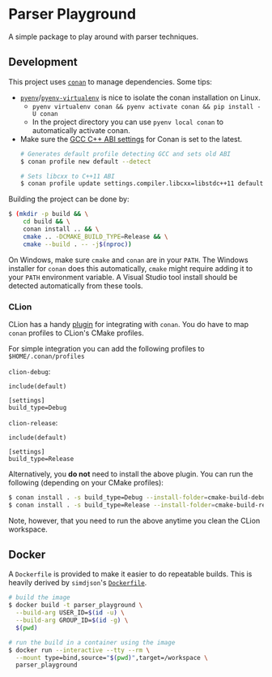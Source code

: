 # Parser Playground

A simple package to play around with parser techniques.

## Development

This project uses [`conan`][conan] to manage dependencies.  Some tips:

* [`pyenv`][pyenv]/[`pyenv-virtualenv`][pyenv-virtualenv] is nice to isolate the
  conan installation on Linux.
  * `pyenv virtualenv conan && pyenv activate conan && pip install -U conan`
  * In the project directory you can use `pyenv local conan` to automatically activate conan.
* Make sure the [GCC C++ ABI settings][conan-gcc-abi] for Conan is set to the latest.
    ```bash
    # Generates default profile detecting GCC and sets old ABI
    $ conan profile new default --detect

    # Sets libcxx to C++11 ABI
    $ conan profile update settings.compiler.libcxx=libstdc++11 default
    ```

Building the project can be done by:

```bash 
$ (mkdir -p build && \
    cd build && \
    conan install .. && \
    cmake .. -DCMAKE_BUILD_TYPE=Release && \
    cmake --build . -- -j$(nproc))
```

On Windows, make sure `cmake` and `conan` are in your `PATH`.  The Windows
installer for `conan` does this automatically, `cmake` might require adding it
to your `PATH` environment variable.  A Visual Studio tool install should be
detected automatically from these tools.

### CLion

CLion has a handy [plugin][clion-conan] for integrating with `conan`.  You do have to map `conan` profiles to
CLion's CMake profiles.

For simple integration you can add the following profiles to `$HOME/.conan/profiles`

`clion-debug`:
```
include(default)

[settings]
build_type=Debug
```

`clion-release`:

```
include(default)

[settings]
build_type=Release
```

Alternatively, you **do not** need to install the above plugin.
You can run the following (depending on your CMake profiles):

```bash
$ conan install . -s build_type=Debug --install-folder=cmake-build-debug
$ conan install . -s build_type=Release --install-folder=cmake-build-release
```

Note, however, that you need to run the above anytime you clean the CLion workspace.

## Docker

A `Dockerfile` is provided to make it easier to do repeatable builds.  This is heavily derived by
`simdjson`'s [`Dockerfile`][simdjson-docker].

```bash
# build the image
$ docker build -t parser_playground \
  --build-arg USER_ID=$(id -u) \
  --build-arg GROUP_ID=$(id -g) \
  $(pwd)

# run the build in a container using the image
$ docker run --interactive --tty --rm \
  --mount type=bind,source="$(pwd)",target=/workspace \
  parser_playground
```

[conan]: https://docs.conan.io/en/latest/
[conan-gcc-abi]: https://docs.conan.io/en/latest/howtos/manage_gcc_abi.html
[clion-conan]: https://blog.jetbrains.com/clion/2019/05/getting-started-with-the-conan-clion-plugin/
[pyenv]: https://github.com/pyenv/pyenv
[pyenv-virtualenv]: https://github.com/pyenv/pyenv-virtualenv
[simdjson-docker]: https://github.com/simdjson/simdjson/blob/master/Dockerfile